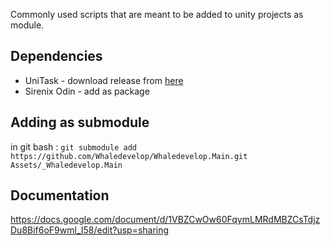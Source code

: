 Commonly used scripts that are meant to be added to unity projects as module.

## Dependencies
* UniTask - download release from [here](https://github.com/Cysharp/UniTask/releases)
* Sirenix Odin - add as package

## Adding as submodule
in git bash :
`git submodule add https://github.com/Whaledevelop/Whaledevelop.Main.git Assets/_Whaledevelop.Main`

## Documentation 
https://docs.google.com/document/d/1VBZCwOw60FqymLMRdMBZCsTdjzDu8Bif6oF9wml_I58/edit?usp=sharing

